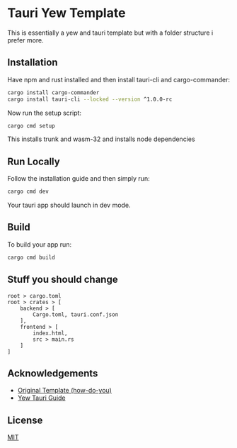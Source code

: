 
# Tauri Yew Template

This is essentially a yew and tauri template but with a folder structure i prefer more.

## Installation

Have npm and rust installed and then install tauri-cli and cargo-commander:
```bash
cargo install cargo-commander
cargo install tauri-cli --locked --version ^1.0.0-rc 
```

Now run the setup script:
```bash
cargo cmd setup
```
This installs trunk and wasm-32 and installs node dependencies
## Run Locally

Follow the installation guide and then simply run:
```bash
cargo cmd dev
```
Your tauri app should launch in dev mode.
## Build

To build your app run:

```bash
cargo cmd build
```


## Stuff you should change 
```
root > cargo.toml
root > crates > [
    backend > [
        Cargo.toml, tauri.conf.json
    ],
    frontend > [
        index.html,
        src > main.rs
    ]
]
```
## Acknowledgements

 - [Original Template (how-do-you)](https://github.com/how-do-you/banan)
 - [Yew Tauri Guide](https://dev.to/stevepryde/create-a-desktop-app-in-rust-using-tauri-and-yew-2bhe)

## License

[MIT](https://choosealicense.com/licenses/mit/)
